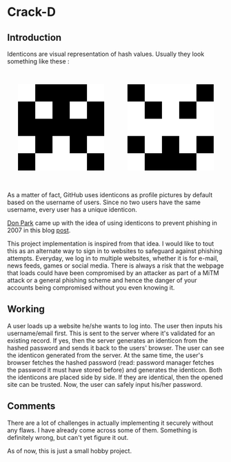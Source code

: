# Crack-D

<h2>Introduction</h2>
<p> Identicons are visual representation of hash values. Usually they look something like these :</p><br>

<p align="center">
  <img src="/Assets/sample_identicon_2.png">&emsp; &emsp; &emsp;
  <img src="/Assets/sample_identicon_1.png">
  </p>

<br>
<p> As a matter of fact, GitHub uses identicons as profile pictures by default based on the username of users. Since no two users have the same username, every user has a unique identicon.</p>
<p> <a href="https://github.com/donpark">Don Park</a> came up with the idea of using identicons to prevent phishing in 2007 in this blog <a href="https://web.archive.org/web/20080510221519/http://www.docuverse.com/blog/donpark/2007/01/22/identicon-based-anti-phishing-protection">post</a>.
  
<p> This project implementation is inspired from that idea. I would like to tout this as an alternate way to sign in to websites to safeguard against phishing attempts. Everyday, we log in to multiple websites, whether it is for e-mail, news feeds, games or social media. There is always a risk that the webpage that loads could have been compromised by an attacker as part of a MiTM attack or a general phishing scheme and hence the danger of your accounts being compromised without you even knowing it. </p>

<h2>Working</h2>
<p>A user loads up a website he/she wants to log into. The user then inputs his username/email first. This is sent to the server where it's validated for an existing record. If yes, then the server generates an identicon from the hashed password and sends it back to the users' browser. The user can see the identicon generated from the server. At the same time, the user's browser fetches the hashed password (read: password manager fetches the password it must have stored before) and generates the identicon. Both the identicons are placed side by side. If they are identical, then the opened site can be trusted. Now, the user can safely input his/her password.  
  
<h2>Comments</h2> 
<p> There are a lot of challenges in actually implementing it securely without any flaws. I have already come across some of them. Something is definitely wrong, but can't yet figure it out.</p>
<p>As of now, this is just a small hobby project.</p>




